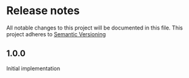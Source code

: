 # Release notes
All notable changes to this project will be documented in this file. This project adheres to
[Semantic Versioning][Semantic Versioning]

## 1.0.0
Initial implementation

[Semantic Versioning]: http://semver.org
